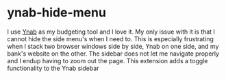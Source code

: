 # ynab-hide-menu

I use [Ynab](https://ynab.com) as my budgeting tool and I love it.
My only issue with it is that I cannot hide the side menu's when I need to.
This is especially frustrating when I stack two browser windows side by side,
Ynab on one side, and my bank's website on the other. The sidebar does not let me navigate
properly and I endup having to zoom out the page. This extension adds a toggle functionality
to the Ynab sidebar